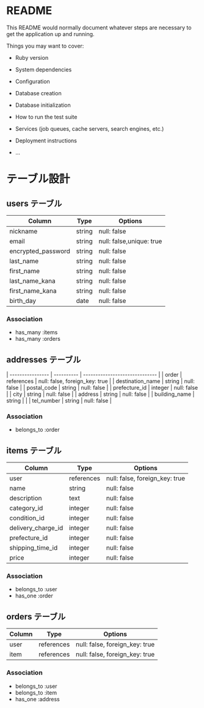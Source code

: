 # README

This README would normally document whatever steps are necessary to get the
application up and running.

Things you may want to cover:

* Ruby version

* System dependencies

* Configuration

* Database creation

* Database initialization

* How to run the test suite

* Services (job queues, cache servers, search engines, etc.)

* Deployment instructions

* ...

# テーブル設計

## users テーブル

| Column           | Type       | Options                        |
| ---------------- | ---------- | ------------------------------ |
| nickname         | string     | null: false                    |
| email            | string     | null: false,unique: true       |
|encrypted_password| string     | null: false                    |
| last_name        | string     | null: false                    |
| first_name       | string     | null: false                    |
| last_name_kana   | string     | null: false                    |
| first_name_kana  | string     | null: false                    |
| birth_day        | date       | null: false                    |

### Association

- has_many :items
- has_many :orders


## addresses テーブル

| ---------------- | ---------- | ------------------------------ |
| order            | references | null: false, foreign_key: true |
| destination_name | string     | null: false                    |
| postal_code      | string     | null: false                    |
| prefecture_id    | integer    | null: false                    |
| city             | string     | null: false                    |
| address          | string     | null: false                    |
| building_name    | string     |                                |
| tel_number       | string     | null: false                    |

### Association

- belongs_to :order


## items テーブル

| Column             | Type       | Options                        |
| ------------------ | ---------- | ------------------------------ |
| user               | references | null: false, foreign_key: true |
| name               | string     | null: false                    |
| description        | text       | null: false                    |
| category_id        | integer    | null: false                    |
| condition_id       | integer    | null: false                    |
| delivery_charge_id | integer    | null: false                    |
| prefecture_id      | integer    | null: false                    |
| shipping_time_id   | integer    | null: false                    |
| price              | integer    | null: false                    |

### Association

- belongs_to :user
- has_one :order

## orders テーブル

| Column            | Type       | Options                        |
| ----------------- | ---------- | ------------------------------ |
| user              | references | null: false, foreign_key: true |
| item              | references | null: false, foreign_key: true |

### Association

- belongs_to :user
- belongs_to :item
- has_one :address

<!-- ## comments テーブル

| Column  | Type       | Options                        |
| ------- | ---------- | ------------------------------ |
| comment | string     |                                |
| user_id | references | null: false, foreign_key: true |
| item_id | references | null: false, foreign_key: true |

### Association

- belongs_to :item
- belongs_to :user -->
